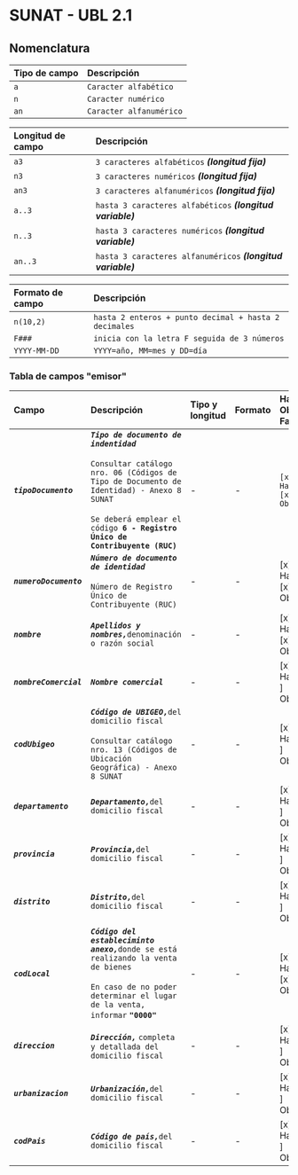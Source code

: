 # SUNAT - UBL 2.1

## Nomenclatura

Tipo de campo   | Descripción
:-------------- | :----------
`a`               | `Caracter alfabético`
`n`               | `Caracter numérico`
`an`              | `Caracter alfanumérico`

Longitud de campo | Descripción
:---------------- | :----------
`a3`                | `3 caracteres alfabéticos` ***(longitud fija)***
`n3`                | `3 caracteres numéricos` ***(longitud fija)***
`an3`               | `3 caracteres alfanuméricos` ***(longitud fija)***
`a..3`              | `hasta 3 caracteres alfabéticos` ***(longitud variable)***
`n..3`              | `hasta 3 caracteres numéricos` ***(longitud variable)***
`an..3`             | `hasta 3 caracteres alfanuméricos` ***(longitud variable)***

Formato de campo  | Descripción
:---------------- | :----------------
`n(10,2)`           | `hasta 2 enteros + punto decimal + hasta 2 decimales`
`F###`              | `inicia con la letra F seguida de 3 números`
`YYYY-MM-DD`        | `YYYY=año, MM=mes y DD=día`

###  Tabla de campos "emisor"

Campo | Descripción | Tipo y longitud | Formato | Habilitado / Obligatorio Factura | Habilitado / Obligatorio Boleta | Habilitado / Obligatorio Notas
:---- | :---------- | :-------------- | :------ | :------ | :----- | :----
***`tipoDocumento`*** | **_`Tipo de documento de indentidad`_** <br><br> `Consultar catálogo nro. 06 (Códigos de Tipo de Documento de Identidad) - Anexo 8 SUNAT` <br><br> `Se deberá emplear el código `**`6 - Registro Único de Contribuyente (RUC)`** | - | - | `[x] Habilitado [x] Obligatorio` | `[x] Habilitado` <br> `[x] Obligatorio` | `[x] Habilitado` <br> `[x] Obligatorio`
***`numeroDocumento`*** | **_`Número de documento de identidad`_** <br><br> `Número de Registro Único de Contribuyente (RUC)` | - | - | [x] Habilitado [x] Obligatorio | [x] Habilitado [x] Obligatorio | [x] Habilitado [x] Obligatorio
***`nombre`*** | **_`Apellidos y nombres,`_**`denominación o razón social` | - | - | [x] Habilitado [x] Obligatorio | [x] Habilitado [x] Obligatorio | [x] Habilitado [x] Obligatorio
***`nombreComercial`*** | **_`Nombre comercial`_** | - | - | [x] Habilitado [ ] Obligatorio | [x] Habilitado [ ] Obligatorio | [x] Habilitado [ ] Obligatorio
***`codUbigeo`*** | **_`Código de UBIGEO,`_**`del domicilio fiscal` <br><br> `Consultar catálogo nro. 13 (Códigos de Ubicación Geográfica) - Anexo 8 SUNAT` | - | - | [x] Habilitado [ ] Obligatorio | [x] Habilitado [ ] Obligatorio | [x] Habilitado [ ] Obligatorio
***`departamento`*** | **_`Departamento,`_**`del domicilio fiscal` | - | - | [x] Habilitado [ ] Obligatorio | [x] Habilitado [ ] Obligatorio | [x] Habilitado [ ] Obligatorio
***`provincia`*** | **_`Provincia,`_**`del domicilio fiscal` | - | - | [x] Habilitado [ ] Obligatorio | [x] Habilitado [ ] Obligatorio | [x] Habilitado [ ] Obligatorio
***`distrito`*** | **_`Distrito,`_**`del domicilio fiscal` | - | - | [x] Habilitado [ ] Obligatorio | [x] Habilitado [ ] Obligatorio | [x] Habilitado [ ] Obligatorio
***`codLocal`*** | **_`Código del estableciminto anexo,`_**`donde se está realizando la venta de bienes` <br><br> `En caso de no poder determinar el lugar de la venta, informar` **`"0000"`** | - | - | [x] Habilitado [x] Obligatorio | [x] Habilitado [x] Obligatorio | [x] Habilitado [x] Obligatorio
***`direccion`*** | **_`Dirección,`_** `completa y detallada del domicilio fiscal` | - | - | [x] Habilitado [ ] Obligatorio | [x] Habilitado [ ] Obligatorio | [x] Habilitado [ ] Obligatorio
***`urbanizacion`*** | **_`Urbanización,`_**`del domicilio fiscal` | - | - | [x] Habilitado [ ] Obligatorio | [x] Habilitado [ ] Obligatorio | [x] Habilitado [ ] Obligatorio
***`codPais`*** | **_`Código de país,`_**`del domicilio fiscal` | - | - | [x] Habilitado [ ] Obligatorio | [x] Habilitado [ ] Obligatorio | [x] Habilitado [ ] Obligatorio
